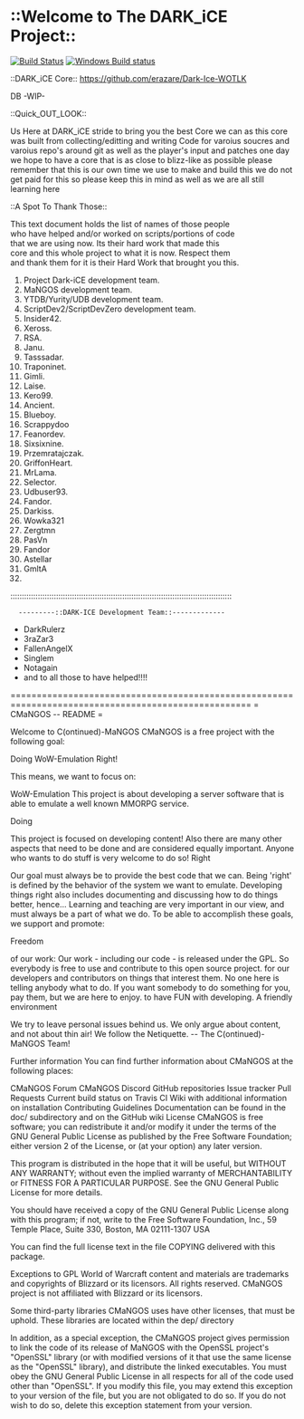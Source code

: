 # ::Welcome to The DARK_iCE Project::
[![Build Status](https://travis-ci.org/cmangos/mangos-wotlk.svg?branch=master)](https://travis-ci.org/cmangos/mangos-wotlk) [![Windows Build status](https://ci.appveyor.com/api/projects/status/github/cmangos/mangos-wotlk?branch=master&svg=true)](https://ci.appveyor.com/project/cmangos/mangos-wotlk/branch/master)

::DARK_iCE Core::
https://github.com/erazare/Dark-Ice-WOTLK

DB -WIP-

::Quick_OUT_LOOK::

Us Here at DARK_iCE stride to bring you the best Core we can as this core was built from collecting/editting and writing
Code for varoius soucres and varoius repo's around git as well as the player's input and patches
one day we hope to have a core that is as close to blizz-like as possible
please remember that this is our own time we use to make and build this  we do not get paid for this
so please keep this in mind  as well as we are all still learning here 

::A Spot To Thank Those::

 This text document holds the list of names of those people   
 who have helped and/or worked on scripts/portions of code    
 that we are using now. Its their hard work that made this    
 core and this whole project to what it is now. Respect them  
 and thank them for it is their Hard Work that brought you this.   

   1. Project Dark-iCE development team.                      
   2. MaNGOS development team.                               
   3. YTDB/Yurity/UDB development team.                      
   4. ScriptDev2/ScriptDevZero development team.             
   3. Insider42.                                             
   4. Xeross.                                                
   5. RSA.                                                   
   6. Janu.                                                  
   7. Tasssadar.                                             
   8. Traponinet.                                            
   9. Gimli.                                                 
  10. Laise.                                                 
  11. Kero99.                                                
  12. Ancient.                                               
  13. Blueboy.                                               
  14. Scrappydoo                                             
  15. Feanordev.                                             
  16. Sixsixnine.                                            
  17. Przemratajczak.                                        
  18. GriffonHeart.                                          
  19. MrLama.                                                
  20. Selector.                                              
  21. Udbuser93.                                             
  22. Fandor.                                                
  23. Darkiss.                                               
  24. Wowka321
  25. Zergtmn 
  26. PasVn
  27. Fandor
  28. Astellar
  29. GmltA
  30. 

:::::::::::::::::::::::::::::::::::::::::::::::::::::::::::::::::::::::::::::::::::::::::::::::::

      ---------::DARK-ICE Development Team::-------------
- DarkRulerz
- 3raZar3
- FallenAngelX
- Singlem
- Notagain
- and to all those to have helped!!!!

====================================================================================================
= CMaNGOS -- README =

Welcome to C(ontinued)-MaNGOS
CMaNGOS is a free project with the following goal:

Doing WoW-Emulation Right!

This means, we want to focus on:

WoW-Emulation This project is about developing a server software that is able to emulate a well known MMORPG service.

Doing

This project is focused on developing content!
Also there are many other aspects that need to be done and are considered equally important.
Anyone who wants to do stuff is very welcome to do so!
Right

Our goal must always be to provide the best code that we can.
Being 'right' is defined by the behavior of the system we want to emulate.
Developing things right also includes documenting and discussing how to do things better, hence...
Learning and teaching are very important in our view, and must always be a part of what we do.
To be able to accomplish these goals, we support and promote:

Freedom

of our work: Our work - including our code - is released under the GPL. So everybody is free to use and contribute to this open source project.
for our developers and contributors on things that interest them. No one here is telling anybody what to do. If you want somebody to do something for you, pay them, but we are here to enjoy.
to have FUN with developing.
A friendly environment

We try to leave personal issues behind us.
We only argue about content, and not about thin air!
We follow the Netiquette.
-- The C(ontinued)-MaNGOS Team!

Further information
You can find further information about CMaNGOS at the following places:

CMaNGOS Forum
CMaNGOS Discord
GitHub repositories
Issue tracker
Pull Requests
Current build status on Travis CI
Wiki with additional information on installation
Contributing Guidelines
Documentation can be found in the doc/ subdirectory and on the GitHub wiki
License
CMaNGOS is free software; you can redistribute it and/or modify it under the terms of the GNU General Public License as published by the Free Software Foundation; either version 2 of the License, or (at your option) any later version.

This program is distributed in the hope that it will be useful, but WITHOUT ANY WARRANTY; without even the implied warranty of MERCHANTABILITY or FITNESS FOR A PARTICULAR PURPOSE. See the GNU General Public License for more details.

You should have received a copy of the GNU General Public License along with this program; if not, write to the Free Software Foundation, Inc., 59 Temple Place, Suite 330, Boston, MA 02111-1307 USA

You can find the full license text in the file COPYING delivered with this package.

Exceptions to GPL
World of Warcraft content and materials are trademarks and copyrights of Blizzard or its licensors. All rights reserved. CMaNGOS project is not affiliated with Blizzard or its licensors.

Some third-party libraries CMaNGOS uses have other licenses, that must be uphold. These libraries are located within the dep/ directory

In addition, as a special exception, the CMaNGOS project gives permission to link the code of its release of MaNGOS with the OpenSSL project's "OpenSSL" library (or with modified versions of it that use the same license as the "OpenSSL" library), and distribute the linked executables. You must obey the GNU General Public License in all respects for all of the code used other than "OpenSSL". If you modify this file, you may extend this exception to your version of the file, but you are not obligated to do so. If you do not wish to do so, delete this exception statement from your version.
